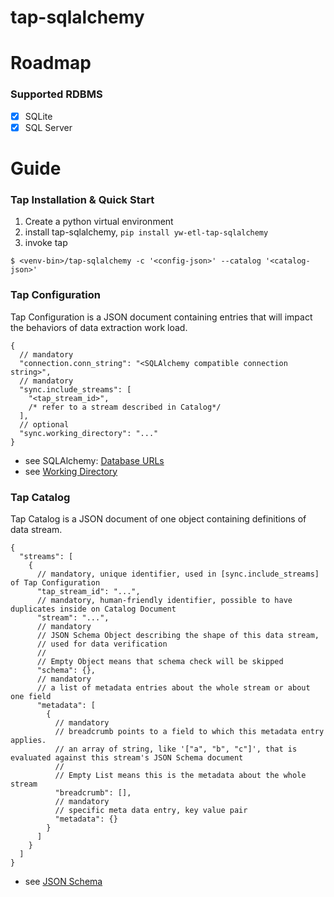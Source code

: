 # tap-sqlalchemy

# Roadmap

### Supported RDBMS

- [x] SQLite
- [x] SQL Server

# Guide

### Tap Installation & Quick Start

1. Create a python virtual environment
2. install tap-sqlalchemy, `pip install yw-etl-tap-sqlalchemy`
3. invoke tap

```shell
$ <venv-bin>/tap-sqlalchemy -c '<config-json>' --catalog '<catalog-json>'
```

### Tap Configuration

Tap Configuration is a JSON document containing entries that will impact the behaviors of data extraction work load.

```json5
{
  // mandatory
  "connection.conn_string": "<SQLAlchemy compatible connection string>",
  // mandatory
  "sync.include_streams": [ 
    "<tap_stream_id>", 
    /* refer to a stream described in Catalog*/ 
  ],
  // optional
  "sync.working_directory": "..."
}
```
* see SQLAlchemy: [Database URLs](https://docs.sqlalchemy.org/en/14/core/engines.html#database-urls)
* see [Working Directory](https://github.com/YiwenData/tap-sqlalchemy/issues/2) 

### Tap Catalog

Tap Catalog is a JSON document of one object containing definitions of data stream. 

```json5
{
  "streams": [
    {
      // mandatory, unique identifier, used in [sync.include_streams] of Tap Configuration
      "tap_stream_id": "...",
      // mandatory, human-friendly identifier, possible to have duplicates inside on Catalog Document
      "stream": "...",
      // mandatory
      // JSON Schema Object describing the shape of this data stream,
      // used for data verification
      // 
      // Empty Object means that schema check will be skipped
      "schema": {},
      // mandatory
      // a list of metadata entries about the whole stream or about one field
      "metadata": [
        {
          // mandatory
          // breadcrumb points to a field to which this metadata entry applies.
          // an array of string, like '["a", "b", "c"]', that is evaluated against this stream's JSON Schema document
          // 
          // Empty List means this is the metadata about the whole stream
          "breadcrumb": [],
          // mandatory
          // specific meta data entry, key value pair
          "metadata": {}
        }
      ]
    }
  ]
}
```

* see [JSON Schema](http://json-schema.org/)
